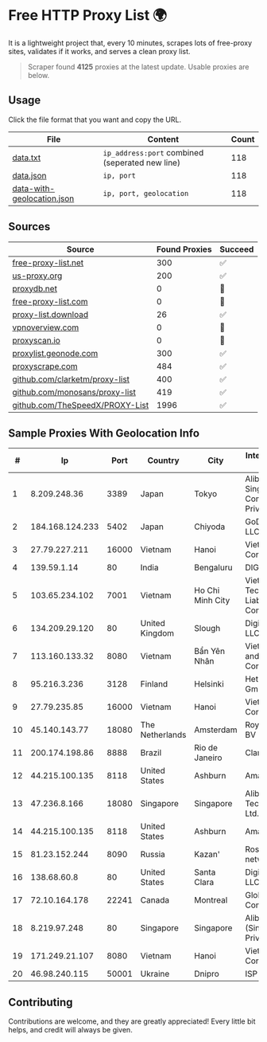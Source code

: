 
# Free HTTP Proxy List 🌍

It is a lightweight project that, every 10 minutes, scrapes lots of free-proxy sites, validates if it works, and serves a clean proxy list.


> Scraper found **4125** proxies at the latest update. Usable proxies are below.

## Usage

Click the file format that you want and copy the URL.


|File|Content|Count|
|----|-------|-----|
|[data.txt](https://raw.githubusercontent.com/themiralay/Proxy-List-World/master/data.txt)|`ip_address:port` combined (seperated new line)|118|
|[data.json](https://raw.githubusercontent.com/themiralay/Proxy-List-World/master/data.json)|`ip, port`|118|
|[data-with-geolocation.json](https://raw.githubusercontent.com/themiralay/Proxy-List-World/master/data-with-geolocation.json)|`ip, port, geolocation`|118|

## Sources

|Source|Found Proxies|Succeed|
|------|-------------|-------|
|[free-proxy-list.net](https://free-proxy-list.net)|300|✅|
|[us-proxy.org](https://www.us-proxy.org)|200|✅|
|[proxydb.net](http://proxydb.net)|0|🚫|
|[free-proxy-list.com](https://free-proxy-list.com/?page=&port=&type%5B%5D=http&type%5B%5D=https&up_time=0&search=Search)|0|🚫|
|[proxy-list.download](https://www.proxy-list.download/HTTP)|26|✅|
|[vpnoverview.com](https://vpnoverview.com/privacy/anonymous-browsing/free-proxy-servers)|0|🚫|
|[proxyscan.io](https://www.proxyscan.io)|0|🚫|
|[proxylist.geonode.com](https://proxylist.geonode.com/api/proxy-list?limit=300&page=1&sort_by=lastChecked&sort_type=desc&protocols=http,https)|300|✅|
|[proxyscrape.com](https://api.proxyscrape.com/v2/?request=displayproxies&protocol=http&timeout=10000&country=all&ssl=all&anonymity=all)|484|✅|
|[github.com/clarketm/proxy-list](https://raw.githubusercontent.com/clarketm/proxy-list/master/proxy-list-raw.txt)|400|✅|
|[github.com/monosans/proxy-list](https://raw.githubusercontent.com/monosans/proxy-list/main/proxies/http.txt)|419|✅|
|[github.com/TheSpeedX/PROXY-List](https://raw.githubusercontent.com/TheSpeedX/PROXY-List/master/http.txt)|1996|✅|


## Sample Proxies With Geolocation Info

|#|Ip|Port|Country|City|Internet Service Provider|
|-|--|----|-------|----|-------------------------|
|1|8.209.248.36|3389|Japan|Tokyo|Alibaba.com Singapore E-Commerce Private Limited|
|2|184.168.124.233|5402|Japan|Chiyoda|GoDaddy.com, LLC|
|3|27.79.227.211|16000|Vietnam|Hanoi|Viettel Corporation|
|4|139.59.1.14|80|India|Bengaluru|DIGITALOCEAN|
|5|103.65.234.102|7001|Vietnam|Ho Chi Minh City|Viet Digital Technology Liability Company|
|6|134.209.29.120|80|United Kingdom|Slough|DigitalOcean, LLC|
|7|113.160.133.32|8080|Vietnam|Bẩn Yên Nhân|VietNam Post and Telecom Corporation|
|8|95.216.3.236|3128|Finland|Helsinki|Hetzner Online GmbH|
|9|27.79.235.85|16000|Vietnam|Hanoi|Viettel Corporation|
|10|45.140.143.77|18080|The Netherlands|Amsterdam|RoyaleHosting BV|
|11|200.174.198.86|8888|Brazil|Rio de Janeiro|Claro S.A|
|12|44.215.100.135|8118|United States|Ashburn|Amazon.com|
|13|47.236.8.166|18080|Singapore|Singapore|Alibaba (US) Technology Co., Ltd.|
|14|44.215.100.135|8118|United States|Ashburn|Amazon.com|
|15|81.23.152.244|8090|Russia|Kazan'|Rostelecom networks|
|16|138.68.60.8|80|United States|Santa Clara|DigitalOcean, LLC|
|17|72.10.164.178|22241|Canada|Montreal|GloboTech Communications|
|18|8.219.97.248|80|Singapore|Singapore|Alibaba Cloud (Singapore) Private Limited|
|19|171.249.21.107|8080|Vietnam|Hanoi|Viettel Corporation|
|20|46.98.240.115|50001|Ukraine|Dnipro|ISP "Fregat"|



## Contributing

Contributions are welcome, and they are greatly appreciated! Every
little bit helps, and credit will always be given.

